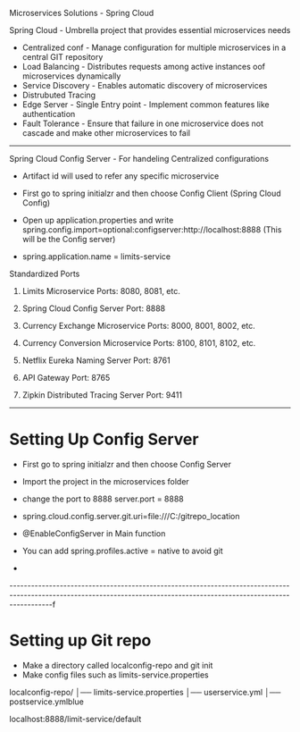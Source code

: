 Microservices Solutions - Spring Cloud

Spring Cloud - Umbrella project that provides essential microservices needs
- Centralized conf - Manage configuration for multiple microservices in a central GIT repository
- Load Balancing - Distributes requests among active instances oof microservices dynamically
- Service Discovery - Enables automatic discovery of microservices
- Distrubuted Tracing 
- Edge Server - Single Entry point - Implement common features like authentication
- Fault Tolerance - Ensure that failure in one microservice does not cascade and make other microservices to fail


------------------------------------------------------------------------------------------------------------------------------------------------------------------------

Spring Cloud Config Server - For handeling Centralized configurations

- Artifact id will used to refer any specific microservice


- First go to spring initialzr and then choose Config Client (Spring Cloud Config)
- Open up application.properties and write spring.config.import=optional:configserver:http://localhost:8888    (This will be the Config server)
- spring.application.name = limits-service


Standardized Ports

1. Limits Microservice
Ports: 8080, 8081, etc.

2. Spring Cloud Config Server
Port: 8888

3. Currency Exchange Microservice
Ports: 8000, 8001, 8002, etc.

4. Currency Conversion Microservice
Ports: 8100, 8101, 8102, etc.

5. Netflix Eureka Naming Server
Port: 8761

6. API Gateway
Port: 8765

7. Zipkin Distributed Tracing Server
Port: 9411

------------------------------------------------------------------------------------------------------------------------------------------------------------------------

# Setting Up Config Server

- First go to spring initialzr and then choose Config Server 
- Import the project in the microservices folder
- change the port to 8888   server.port = 8888

- spring.cloud.config.server.git.uri=file:///C:/gitrepo_location

- @EnableConfigServer in Main function


- You can add spring.profiles.active = native to avoid git
- 



------------------------------------------------------------------------------------------------------------------------------------------------------------------------f

# Setting up Git repo

- Make a directory called localconfig-repo and git init
- Make config files such as limits-service.properties

localconfig-repo/
│── limits-service.properties
│── userservice.yml
│── postservice.ymlblue



localhost:8888/limit-service/default
